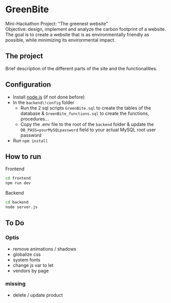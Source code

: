 # GreenBite

Mini-Hackathon Project: "The greenest website" <br/>
Objective: design, implement and analyze the carbon footprint of a website. The goal is to create a website that is as environmentally friendly as possible, while minimizing its environmental impact.


## The project

Brief description of the different parts of the site and the functionalities.

## Configuration

- Install [node.js](https://nodejs.org/fr/download) (if not done before)
- In the ```backend\!config``` folder
  - Run the 2 sql scripts ```GreenBite.sql``` to create the tables of the database & ```GreenBite_functions.sql``` to create the functions, procedures...
  - Copy the .env file to the root of the ```backend``` folder & update the ```DB_PASS=yourMySQLpassword``` field to your actual MySQL root user password
- Run ```npm install```


## How to run
Frontend
```bash
cd frontend
npm run dev
```

Backend
```bash
cd backend
node server.js
```



## To Do

### Optis

- remove animations / shadows
- globalize css
- system fonts
- change js var to let
- vendors by page

### missing

- delete / update product